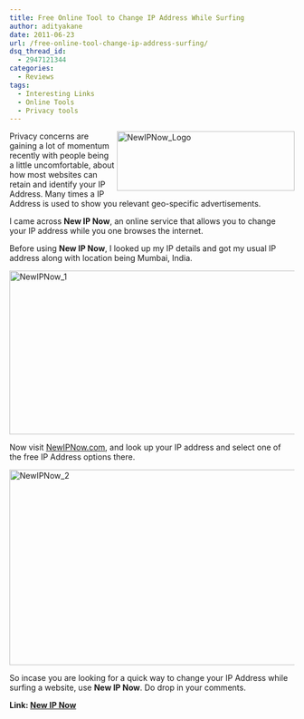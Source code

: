 ```yaml
---
title: Free Online Tool to Change IP Address While Surfing
author: adityakane
date: 2011-06-23
url: /free-online-tool-change-ip-address-surfing/
dsq_thread_id:
  - 2947121344
categories:
  - Reviews
tags:
  - Interesting Links
  - Online Tools
  - Privacy tools
---
```

[<img style="background-image: none; padding-left: 0px; padding-right: 0px; display: inline; float: right; padding-top: 0px; border: 0px;" title="NewIPNow_Logo" src="http://cdn.devilsworkshop.org/files/2011/06/NewIPNow_Logo_thumb.png" border="0" alt="NewIPNow_Logo" width="314" height="105" align="right" />][1]Privacy concerns are gaining a lot of momentum recently with people being a little uncomfortable, about how most websites can retain and identify your IP Address. Many times a IP Address is used to show you relevant geo-specific advertisements.

I came across **New IP Now**, an online service that allows you to change your IP address while you one browses the internet.

Before using **New IP Now**, I looked up my IP details and got my usual IP address along with location being Mumbai, India.

[<img style="background-image: none; padding-left: 0px; padding-right: 0px; display: inline; padding-top: 0px; border: 0px;" title="NewIPNow_1" src="http://cdn.devilsworkshop.org/files/2011/06/NewIPNow_1_thumb.png" border="0" alt="NewIPNow_1" width="570" height="289" />][2]

Now visit <a href="http://newipnow.com" onclick="_gaq.push(['_trackEvent', 'outbound-article', 'http://newipnow.com', 'NewIPNow.com']);" >NewIPNow.com</a>, and look up your IP address and select one of the free IP Address options there.

[<img style="background-image: none; padding-left: 0px; padding-right: 0px; display: inline; padding-top: 0px; border: 0px;" title="NewIPNow_2" src="http://cdn.devilsworkshop.org/files/2011/06/NewIPNow_2_thumb.png" border="0" alt="NewIPNow_2" width="570" height="345" />][3]

So incase you are looking for a quick way to change your IP Address while surfing a website, use **New IP Now**. Do drop in your comments.

**Link: <a href="http://www.newipnow.com" onclick="_gaq.push(['_trackEvent', 'outbound-article', 'http://www.newipnow.com', 'New IP Now']);" >New IP Now</a>**

 [1]: http://cdn.devilsworkshop.org/files/2011/06/NewIPNow_Logo.png
 [2]: http://cdn.devilsworkshop.org/files/2011/06/NewIPNow_1.png
 [3]: http://cdn.devilsworkshop.org/files/2011/06/NewIPNow_2.png
